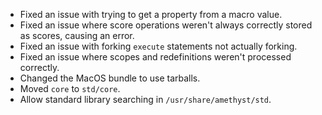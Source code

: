 * Fixed an issue with trying to get a property from a macro value.
* Fixed an issue where score operations weren't always correctly stored as scores, causing an error.
* Fixed an issue with forking `execute` statements not actually forking.
* Fixed an issue where scopes and redefinitions weren't processed correctly.
* Changed the MacOS bundle to use tarballs.
* Moved `core` to `std/core`.
* Allow standard library searching in `/usr/share/amethyst/std`.